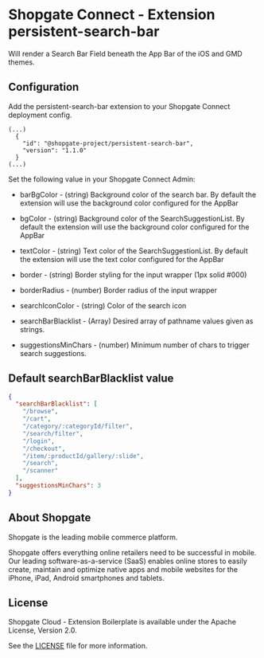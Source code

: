 # Shopgate Connect - Extension persistent-search-bar
Will render a Search Bar Field beneath the App Bar of the iOS and GMD themes.

## Configuration
Add the persistent-search-bar extension to your Shopgate Connect deployment config.
```
(...)
  {
    "id": "@shopgate-project/persistent-search-bar",
    "version": "1.1.0"
  }
(...)
```
Set the following value in your Shopgate Connect Admin:

* barBgColor - (string) Background color of the search bar. By default the extension will use the background color configured for the AppBar

* bgColor - (string) Background color of the SearchSuggestionList. By default the extension will use the background color configured for the AppBar

* textColor - (string) Text color of the SearchSuggestionList. By default the extension will use the text color configured for the AppBar

* border - (string) Border styling for the input wrapper (1px solid #000)

* borderRadius - (number) Border radius of the input wrapper

* searchIconColor - (string) Color of the search icon

* searchBarBlacklist - (Array) Desired array of pathname values given as strings.

* suggestionsMinChars - (number) Minimum number of chars to trigger search suggestions.


## Default searchBarBlacklist value
```json
{
  "searchBarBlacklist": [
    "/browse",
    "/cart",
    "/category/:categoryId/filter",
    "/search/filter",
    "/login",
    "/checkout",
    "/item/:productId/gallery/:slide",
    "/search",
    "/scanner"
  ],
  "suggestionsMinChars": 3
}
```

## About Shopgate

Shopgate is the leading mobile commerce platform.

Shopgate offers everything online retailers need to be successful in mobile. Our leading
software-as-a-service (SaaS) enables online stores to easily create, maintain and optimize native
apps and mobile websites for the iPhone, iPad, Android smartphones and tablets.


## License

Shopgate Cloud - Extension Boilerplate is available under the Apache License, Version 2.0.

See the [LICENSE](./LICENSE) file for more information.

